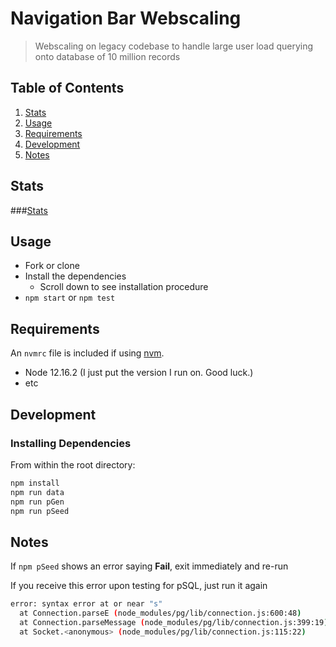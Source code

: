 # Navigation Bar Webscaling

>Webscaling on legacy codebase to handle large user load querying onto database of 10 million records

## Table of Contents

1. [Stats](#Stats)
2. [Usage](#Usage)
3. [Requirements](#requirements)
4. [Development](#development)
5. [Notes](#notes)

## Stats

###[Stats](https://docs.google.com/spreadsheets/d/1S8Af02fTtTmnbA80wFej19aTLSGP5QH5kyQQp2dVEQc/)

## Usage

  * Fork or clone
  * Install the dependencies
    * Scroll down to see installation procedure
  * `npm start` or `npm test`


## Requirements

An `nvmrc` file is included if using [nvm](https://github.com/creationix/nvm).

- Node 12.16.2 (I just put the version I run on. Good luck.)
- etc

## Development

### Installing Dependencies
From within the root directory:

```sh
npm install
npm run data
npm run pGen
npm run pSeed
```

## Notes
If `npm pSeed` shows an error saying **Fail**, exit immediately and re-run

If you receive this error upon testing for pSQL, just run it again
```sh
error: syntax error at or near "s"
  at Connection.parseE (node_modules/pg/lib/connection.js:600:48)
  at Connection.parseMessage (node_modules/pg/lib/connection.js:399:19)
  at Socket.<anonymous> (node_modules/pg/lib/connection.js:115:22)
```
